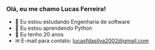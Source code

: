 ### Olá, eu me chamo Lucas Ferreira!

- 🔭 Eu estou estudando Engenharia de software
- 🌱 Eu estou aprendendo Python
- 👯 Eu tenho 20 anos
- ✉ E-mail para contato: lucasfdasilva2002@gmail.com
